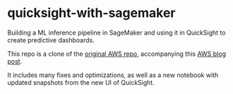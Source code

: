 # quicksight-with-sagemaker
Building a ML inference pipeline in SageMaker and using it in QuickSight to create predictive dashboards.

This repo is a clone of the [original AWS repo](https://github.com/aws-samples/quicksight-sagemaker-integration-blog.git), accompanying this [AWS blog post](https://aws.amazon.com/blogs/ai/predicting-customer-churn-with-amazon-machine-learning/).

It includes many fixes and optimizations, as well as a new notebook with updated snapshots from the new UI of QuickSight. 
